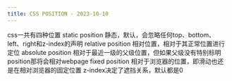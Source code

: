 ```yaml
---
title: CSS POSITION - 2023-10-10
---
```

css一共有四种位置
static position 静态，默认，会忽略任何top、bottom、left、right和z-index的声明
relative position 相对位置，相对于其正常位置进行定位
absolute position 相对于最近一级的父级位置，但如果父级没有特别标明position那将会相对webpage
fixed position 相对于浏览器的位置，即滑动也还是在相对浏览器的固定位置
z-index决定了遮挡关系，默认都是0